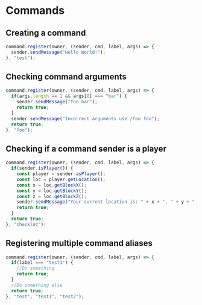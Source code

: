 # Commands

## Creating a command

```javascript
command.register(owner, (sender, cmd, label, args) => {
  sender.sendMessage("Hello World!");
}, "test");
```

## Checking command arguments

```javascript
command.register(owner, (sender, cmd, label, args) => {
  if(args.length == 1 && args[0] === "bar") {
    sender.sendMessage("foo bar");
    return true;
  }
  sender.sendMessage("Incorrect arguments use /foo foo");
  return true;
}, "foo");
```

## Checking if a command sender is a player

```javascript
command.register(owner, (sender, cmd, label, args) => {
  if(sender.isPlayer()) {
    const player = sender.asPlayer();
    const loc = player.getLocation();
    const x = loc.getBlockX();
    const y = loc.getBlockY();
    const z = loc.getBlockZ();
    sender.sendMessage("Your current location is: " + x + ", " + y + ", " + z); 
    return true;
  }
  return true;
}, "checkloc");
```

## Registering multiple command aliases

```javascript
command.register(owner, (sender, cmd, label, args) => {
  if(label === "test1") {
    //Do something
    return true;  
  } 
  //Do something else
  return true;
}, "test", "test1", "test2");
```
